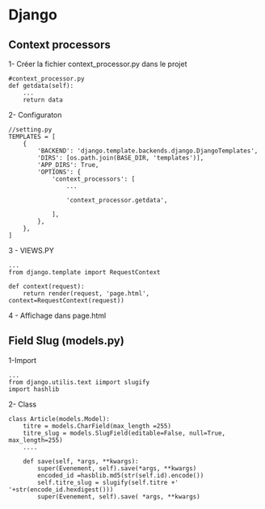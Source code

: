 # Django

## Context processors

1- Créer la fichier context_processor.py dans le projet
    
    #context_processor.py
    def getdata(self):
        ...
        return data
        
 2- Configuraton
 
    //setting.py
    TEMPLATES = [
        {
            'BACKEND': 'django.template.backends.django.DjangoTemplates',
            'DIRS': [os.path.join(BASE_DIR, 'templates')],
            'APP_DIRS': True,
            'OPTIONS': {
                'context_processors': [
                    ...

                    'context_processor.getdata',

                ],
            },
        },
    ]
    
  3 - VIEWS.PY
  
    ...
    from django.template import RequestContext
    
    def context(request):
        return render(request, 'page.html', context=RequestContext(request))
        
        
4 - Affichage dans page.html


## Field Slug (models.py)

1-Import 

    ...
    from django.utilis.text iimport slugify
    import hashlib
  
2- Class

    class Article(models.Model):
        titre = models.CharField(max_length =255)
        titre_slug = models.SlugField(editable=False, null=True, max_length=255)
        ....
        
        def save(self, *args, **kwargs):
            super(Evenement, self).save(*args, **kwargs)
            encoded_id =hasblib.md5(str(self.id).encode())
            self.titre_slug = slugify(self.titre +' '+str(encode_id.hexdigest()))
            super(Evenement, self).save( *args, **kwargs)
            
            
            
           
                  
        
    
    
    
    
    
    
    
    
    



    
  
  
  
